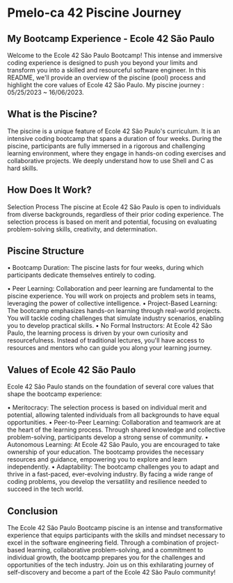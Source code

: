 # Pmelo-ca 42 Piscine Journey

## My Bootcamp Experience - Ecole 42 São Paulo
Welcome to the Ecole 42 São Paulo Bootcamp! This intense and immersive coding experience is designed to push you beyond your limits and transform you into a skilled and resourceful software engineer. In this README, we'll provide an overview of the piscine (pool) process and highlight the core values of Ecole 42 São Paulo. My piscine journey : 05/25/2023 ~ 16/06/2023.

## What is the Piscine?
The piscine is a unique feature of Ecole 42 São Paulo's curriculum. It is an intensive coding bootcamp that spans a duration of four weeks. During the piscine, participants are fully immersed in a rigorous and challenging learning environment, where they engage in hands-on coding exercises and collaborative projects. We deeply understand how to use Shell and C as hard skills.

## How Does It Work?
Selection Process
The piscine at Ecole 42 São Paulo is open to individuals from diverse backgrounds, regardless of their prior coding experience. The selection process is based on merit and potential, focusing on evaluating problem-solving skills, creativity, and determination.

## Piscine Structure

• Bootcamp Duration: The piscine lasts for four weeks, during which participants dedicate themselves entirely to coding.

• Peer Learning: Collaboration and peer learning are fundamental to the piscine experience. You will work on projects and problem sets in teams, leveraging the power of collective intelligence.
• Project-Based Learning: The bootcamp emphasizes hands-on learning through real-world projects. You will tackle coding challenges that simulate industry scenarios, enabling you to develop practical skills.
• No Formal Instructors: At Ecole 42 São Paulo, the learning process is driven by your own curiosity and resourcefulness. Instead of traditional lectures, you'll have access to resources and mentors who can guide you along your learning journey.

## Values of Ecole 42 São Paulo
Ecole 42 São Paulo stands on the foundation of several core values that shape the bootcamp experience:

• Meritocracy: The selection process is based on individual merit and potential, allowing talented individuals from all backgrounds to have equal opportunities.
• Peer-to-Peer Learning: Collaboration and teamwork are at the heart of the learning process. Through shared knowledge and collective problem-solving, participants develop a strong sense of community.
• Autonomous Learning: At Ecole 42 São Paulo, you are encouraged to take ownership of your education. The bootcamp provides the necessary resources and guidance, empowering you to explore and learn independently.
• Adaptability: The bootcamp challenges you to adapt and thrive in a fast-paced, ever-evolving industry. By facing a wide range of coding problems, you develop the versatility and resilience needed to succeed in the tech world.

## Conclusion
The Ecole 42 São Paulo Bootcamp piscine is an intense and transformative experience that equips participants with the skills and mindset necessary to excel in the software engineering field. Through a combination of project-based learning, collaborative problem-solving, and a commitment to individual growth, the bootcamp prepares you for the challenges and opportunities of the tech industry. Join us on this exhilarating journey of self-discovery and become a part of the Ecole 42 São Paulo community!
